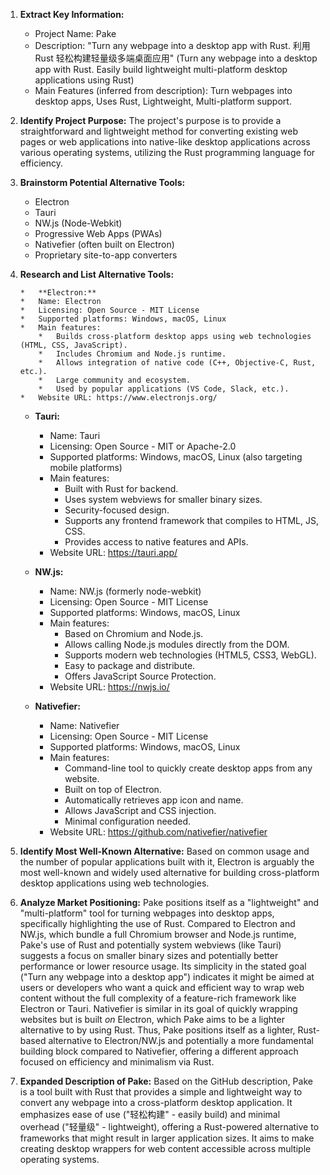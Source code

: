 1.  **Extract Key Information:**
    *   Project Name: Pake
    *   Description: "Turn any webpage into a desktop app with Rust. 利用 Rust 轻松构建轻量级多端桌面应用" (Turn any webpage into a desktop app with Rust. Easily build lightweight multi-platform desktop applications using Rust)
    *   Main Features (inferred from description): Turn webpages into desktop apps, Uses Rust, Lightweight, Multi-platform support.

2.  **Identify Project Purpose:**
    The project's purpose is to provide a straightforward and lightweight method for converting existing web pages or web applications into native-like desktop applications across various operating systems, utilizing the Rust programming language for efficiency.

3.  **Brainstorm Potential Alternative Tools:**
    *   Electron
    *   Tauri
    *   NW.js (Node-Webkit)
    *   Progressive Web Apps (PWAs)
    *   Nativefier (often built on Electron)
    *   Proprietary site-to-app converters

4.  **Research and List Alternative Tools:**

        *   **Electron:**
        *   Name: Electron
        *   Licensing: Open Source - MIT License
        *   Supported platforms: Windows, macOS, Linux
        *   Main features:
            *   Builds cross-platform desktop apps using web technologies (HTML, CSS, JavaScript).
            *   Includes Chromium and Node.js runtime.
            *   Allows integration of native code (C++, Objective-C, Rust, etc.).
            *   Large community and ecosystem.
            *   Used by popular applications (VS Code, Slack, etc.).
        *   Website URL: https://www.electronjs.org/

    *   **Tauri:**
        *   Name: Tauri
        *   Licensing: Open Source - MIT or Apache-2.0
        *   Supported platforms: Windows, macOS, Linux (also targeting mobile platforms)
        *   Main features:
            *   Built with Rust for backend.
            *   Uses system webviews for smaller binary sizes.
            *   Security-focused design.
            *   Supports any frontend framework that compiles to HTML, JS, CSS.
            *   Provides access to native features and APIs.
        *   Website URL: https://tauri.app/

    *   **NW.js:**
        *   Name: NW.js (formerly node-webkit)
        *   Licensing: Open Source - MIT License
        *   Supported platforms: Windows, macOS, Linux
        *   Main features:
            *   Based on Chromium and Node.js.
            *   Allows calling Node.js modules directly from the DOM.
            *   Supports modern web technologies (HTML5, CSS3, WebGL).
            *   Easy to package and distribute.
            *   Offers JavaScript Source Protection.
        *   Website URL: https://nwjs.io/

    *   **Nativefier:**
        *   Name: Nativefier
        *   Licensing: Open Source - MIT License
        *   Supported platforms: Windows, macOS, Linux
        *   Main features:
            *   Command-line tool to quickly create desktop apps from any website.
            *   Built on top of Electron.
            *   Automatically retrieves app icon and name.
            *   Allows JavaScript and CSS injection.
            *   Minimal configuration needed.
        *   Website URL: https://github.com/nativefier/nativefier

5.  **Identify Most Well-Known Alternative:**
    Based on common usage and the number of popular applications built with it, Electron is arguably the most well-known and widely used alternative for building cross-platform desktop applications using web technologies.

6.  **Analyze Market Positioning:**
    Pake positions itself as a "lightweight" and "multi-platform" tool for turning webpages into desktop apps, specifically highlighting the use of Rust. Compared to Electron and NW.js, which bundle a full Chromium browser and Node.js runtime, Pake's use of Rust and potentially system webviews (like Tauri) suggests a focus on smaller binary sizes and potentially better performance or lower resource usage. Its simplicity in the stated goal ("Turn any webpage into a desktop app") indicates it might be aimed at users or developers who want a quick and efficient way to wrap web content without the full complexity of a feature-rich framework like Electron or Tauri. Nativefier is similar in its goal of quickly wrapping websites but is built *on* Electron, which Pake aims to be a lighter alternative to by using Rust. Thus, Pake positions itself as a lighter, Rust-based alternative to Electron/NW.js and potentially a more fundamental building block compared to Nativefier, offering a different approach focused on efficiency and minimalism via Rust.

7.  **Expanded Description of Pake:**
    Based on the GitHub description, Pake is a tool built with Rust that provides a simple and lightweight way to convert any webpage into a cross-platform desktop application. It emphasizes ease of use ("轻松构建" - easily build) and minimal overhead ("轻量级" - lightweight), offering a Rust-powered alternative to frameworks that might result in larger application sizes. It aims to make creating desktop wrappers for web content accessible across multiple operating systems.